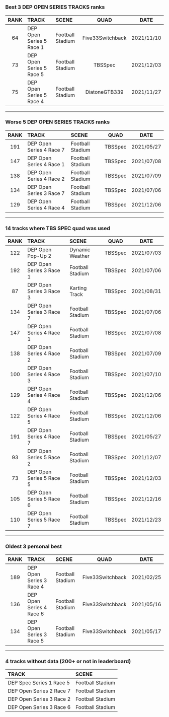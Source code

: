### Best 3 DEP OPEN SERIES TRACKS ranks
|RANK|TRACK|SCENE|QUAD|DATE|
|:---:|:---|:---|:---:|:---:|
|64|DEP Open Series 5 Race 1|Football Stadium|Five33Switchback|2021/11/10|
|73|DEP Open Series 5 Race 5|Football Stadium|TBSSpec|2021/12/03|
|75|DEP Open Series 5 Race 4|Football Stadium|DiatoneGTB339|2021/11/27|
---
### Worse 5 DEP OPEN SERIES TRACKS ranks
|RANK|TRACK|SCENE|QUAD|DATE|
|:---:|:---|:---|:---:|:---:|
|191|DEP Open Series 4 Race 7|Football Stadium|TBSSpec|2021/05/27|
|147|DEP Open Series 4 Race 1|Football Stadium|TBSSpec|2021/07/08|
|138|DEP Open Series 4 Race 2|Football Stadium|TBSSpec|2021/07/09|
|134|DEP Open Series 3 Race 7|Football Stadium|TBSSpec|2021/07/06|
|129|DEP Open Series 4 Race 4|Football Stadium|TBSSpec|2021/12/06|
---
### 14 tracks where TBS SPEC quad was used
|RANK|TRACK|SCENE|QUAD|DATE|
|:---:|:---|:---|:---:|:---:|
|122|DEP Open Pop-Up 2|Dynamic Weather|TBSSpec|2021/07/03|
|192|DEP Open Series 3 Race 1|Football Stadium|TBSSpec|2021/07/06|
|87|DEP Open Series 3 Race 3|Karting Track|TBSSpec|2021/08/31|
|134|DEP Open Series 3 Race 7|Football Stadium|TBSSpec|2021/07/06|
|147|DEP Open Series 4 Race 1|Football Stadium|TBSSpec|2021/07/08|
|138|DEP Open Series 4 Race 2|Football Stadium|TBSSpec|2021/07/09|
|100|DEP Open Series 4 Race 3|Football Stadium|TBSSpec|2021/07/10|
|129|DEP Open Series 4 Race 4|Football Stadium|TBSSpec|2021/12/06|
|122|DEP Open Series 4 Race 5|Football Stadium|TBSSpec|2021/12/06|
|191|DEP Open Series 4 Race 7|Football Stadium|TBSSpec|2021/05/27|
|93|DEP Open Series 5 Race 2|Football Stadium|TBSSpec|2021/12/07|
|73|DEP Open Series 5 Race 5|Football Stadium|TBSSpec|2021/12/03|
|105|DEP Open Series 5 Race 6|Football Stadium|TBSSpec|2021/12/16|
|110|DEP Open Series 5 Race 7|Football Stadium|TBSSpec|2021/12/23|
---
### Oldest 3 personal best
|RANK|TRACK|SCENE|QUAD|DATE|
|:---:|:---|:---|:---:|:---:|
|189|DEP Open Series 3 Race 4|Football Stadium|Five33Switchback|2021/02/25|
|136|DEP Open Series 4 Race 6|Football Stadium|Five33Switchback|2021/05/16|
|134|DEP Open Series 3 Race 5|Football Stadium|Five33Switchback|2021/05/17|
---
### 4 tracks without data (200+ or not in leaderboard)
|TRACK|SCENE|
|:---|:---|
|DEP Spec Series 1 Race 5|Football Stadium|
|DEP Open Series 2 Race 7|Football Stadium|
|DEP Open Series 3 Race 2|Football Stadium|
|DEP Open Series 3 Race 6|Football Stadium|
